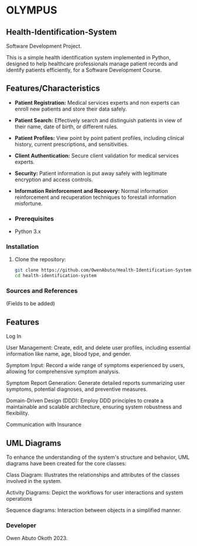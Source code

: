 # OLYMPUS
## Health-Identification-System
Software Development Project. 

This is a simple health identification system implemented in Python, designed to help healthcare professionals manage patient records and identify patients efficiently, for a Software Development Course.

## Features/Characteristics

- **Patient Registration:** Medical services experts and non experts can enroll new patients and store their data safely.

- **Patient Search:** Effectively search and distinguish patients in view of their name, date of birth, or different rules.

- **Patient Profiles:** View point by point patient profiles, including clinical history, current prescriptions, and sensitivities.

- **Client Authentication:** Secure client validation for medical services experts.

- **Security:** Patient information is put away safely with legitimate encryption and access controls.

- **Information Reinforcement and Recovery:** Normal information reinforcement and recuperation techniques to forestall information misfortune.

- ### Prerequisites

- Python 3.x


### Installation

1. Clone the repository:

   ```bash
   git clone https://github.com/OwenAbuto/Health-Identification-System.git
   cd health-identification-system


### Sources and References
(Fields to be added)

##  Features

Log In

User Management: Create, edit, and delete user profiles, including essential information like name, age, blood type, and gender.

Symptom Input: Record a wide range of symptoms experienced by users, allowing for comprehensive symptom analysis.

Symptom Report Generation: Generate detailed reports summarizing user symptoms, potential diagnoses, and preventive measures.

Domain-Driven Design (DDD): Employ DDD principles to create a maintainable and scalable architecture, ensuring system robustness and flexibility.

Communication with Insurance 

## UML Diagrams

To enhance the understanding of the system's structure and behavior, UML diagrams have been created for the core classes:

Class Diagram: Illustrates the relationships and attributes of the classes involved in the system.

Activity Diagrams: Depict the workflows for user interactions and system operations

Sequence diagrams: Interaction between objects in a simplified manner. 


### Developer
Owen Abuto Okoth 
2023. 
